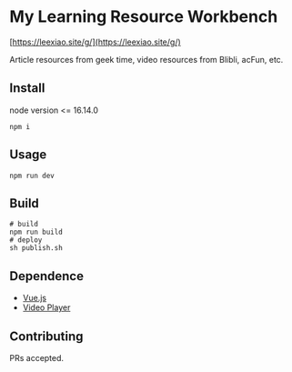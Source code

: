# My Learning Resource Workbench
[https://leexiao.site/g/](https://leexiao.site/g/)

Article resources from geek time, video resources from Blibli, acFun, etc.
## Install
node version <= 16.14.0
```shell
npm i
```

## Usage

```shell
npm run dev
```



## Build

```shell
# build
npm run build
# deploy
sh publish.sh

```

## Dependence
* [Vue.js](https://vuejs.org/)
* [Video Player](https://github.com/surmon-china/videojs-player)

## Contributing

PRs accepted.


